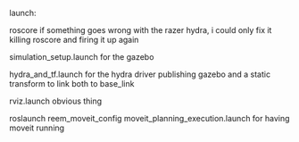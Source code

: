 launch:

roscore
if something goes wrong with the razer hydra, i could only fix it killing roscore and firing it up again

simulation_setup.launch
for the gazebo

hydra_and_tf.launch
for the hydra driver publishing gazebo and a static transform to link both to base_link

rviz.launch
obvious thing

roslaunch reem_moveit_config moveit_planning_execution.launch
for having moveit running



